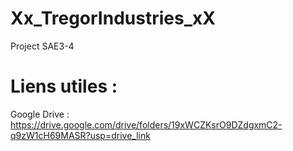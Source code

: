 # Xx_TregorIndustries_xX
Project SAE3-4

# Liens utiles :

Google Drive : https://drive.google.com/drive/folders/19xWCZKsrO9DZdgxmC2-q9zW1cH69MASR?usp=drive_link
